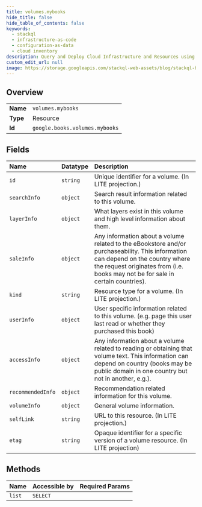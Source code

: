 ```yaml
---
title: volumes.mybooks
hide_title: false
hide_table_of_contents: false
keywords:
  - stackql
  - infrastructure-as-code
  - configuration-as-data
  - cloud inventory
description: Query and Deploy Cloud Infrastructure and Resources using SQL
custom_edit_url: null
image: https://storage.googleapis.com/stackql-web-assets/blog/stackql-blog-post-featured-image.png
---
```

  
    

## Overview
<table><tbody>
<tr><td><b>Name</b></td><td><code>volumes.mybooks</code></td></tr>
<tr><td><b>Type</b></td><td>Resource</td></tr>
<tr><td><b>Id</b></td><td><code>google.books.volumes.mybooks</code></td></tr>
</tbody></table>

## Fields
| Name | Datatype | Description |
|:-----|:---------|:------------|
| `id` | `string` | Unique identifier for a volume. (In LITE projection.) |
| `searchInfo` | `object` | Search result information related to this volume. |
| `layerInfo` | `object` | What layers exist in this volume and high level information about them. |
| `saleInfo` | `object` | Any information about a volume related to the eBookstore and/or purchaseability. This information can depend on the country where the request originates from (i.e. books may not be for sale in certain countries). |
| `kind` | `string` | Resource type for a volume. (In LITE projection.) |
| `userInfo` | `object` | User specific information related to this volume. (e.g. page this user last read or whether they purchased this book) |
| `accessInfo` | `object` | Any information about a volume related to reading or obtaining that volume text. This information can depend on country (books may be public domain in one country but not in another, e.g.). |
| `recommendedInfo` | `object` | Recommendation related information for this volume. |
| `volumeInfo` | `object` | General volume information. |
| `selfLink` | `string` | URL to this resource. (In LITE projection.) |
| `etag` | `string` | Opaque identifier for a specific version of a volume resource. (In LITE projection) |
## Methods
| Name | Accessible by | Required Params |
|:-----|:--------------|:----------------|
| `list` | `SELECT` |  |
